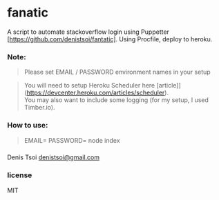 # fanatic

A script to automate stackoverflow login using Puppetter [https://github.com/denistsoi/fantatic].
Using Procfile, deploy to heroku.

### Note:

> Please set EMAIL / PASSWORD environment names in your setup

> You will need to setup Heroku Scheduler here [article]](https://devcenter.heroku.com/articles/scheduler).  
> You may also want to include some logging (for my setup, I used Timber.io).

### How to use:
> EMAIL=<email> PASSWORD=<password> node index

###
Denis Tsoi <denistsoi@gmail.com>

### license
MIT

